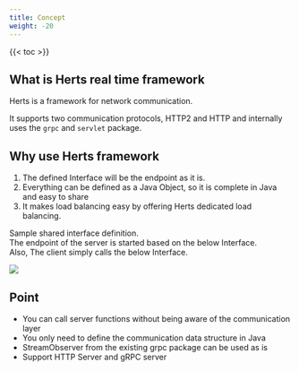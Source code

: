 ```yaml
---
title: Concept
weight: -20
---
```


<!--more-->

{{< toc >}}

## What is Herts real time framework
Herts is a framework for network communication.

It supports two communication protocols, HTTP2 and HTTP and internally uses the `grpc` and `servlet` package.

## Why use Herts framework
1. The defined Interface will be the endpoint as it is.
2. Everything can be defined as a Java Object, so it is complete in Java and easy to share
3. It makes load balancing easy by offering Herts dedicated load balancing.

Sample shared interface definition.  
The endpoint of the server is started based on the below Interface.  
Also, The client simply calls the below Interface.

<img src="/img01.png" >

## Point
* You can call server functions without being aware of the communication layer
* You only need to define the communication data structure in Java
* StreamObserver from the existing grpc package can be used as is
* Support HTTP Server and gRPC server